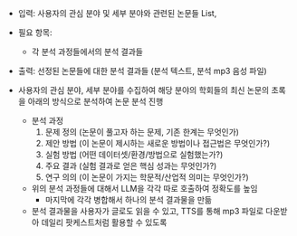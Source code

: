 - 입력: 사용자의 관심 분야 및 세부 분야와 관련된 논문들 List, 
- 필요 항목: 
    - 각 분석 과정들에서의 분석 결과들
- 출력: 선정된 논문들에 대한 분석 결과들 (분석 텍스트, 분석 mp3 음성 파일)


- 사용자의 관심 분야, 세부 분야를 수집하여 해당 분야의 학회들의 최신 논문의 초록을 아래의 방식으로 분석하여 논문 분석 진행
    - 분석 과정
        1. 문제 정의 (논문이 풀고자 하는 문제, 기존 한계는 무엇인가)
        2. 제안 방법 (이 논문이 제시하는 새로운 방법이나 접근법은 무엇인가?)
        3. 실험 방법 (어떤 데이터셋/환경/방법으로 실험했는가?)
        4. 주요 결과 (실험 결과로 얻은 핵심 성과는 무엇인가?)
        5. 연구 의의 (이 논문이 가지는 학문적/산업적 의미는 무엇인가?)
    - 위의 분석 과정들에 대해서 LLM을 각각 따로 호출하여 정확도를 높임
        - 마지막에 각각 병합해서 하나의 분석 결과물을 만듦
    - 분석 결과물을 사용자가 글로도 읽을 수 있고, TTS를 통해 mp3 파일로 다운받아 데일리 팟케스트처럼 활용할 수 있도록